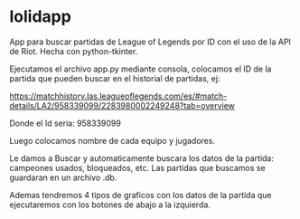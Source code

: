 # lolidapp
App para buscar partidas de League of Legends por ID con el uso de la API de Riot.
Hecha con python-tkinter.

Ejecutamos el archivo app.py mediante consola, colocamos el ID de la partida que pueden buscar en el historial de partidas, ej:

https://matchhistory.las.leagueoflegends.com/es/#match-details/LA2/958339099/2283980002249248?tab=overview

Donde el Id seria: 958339099

Luego colocamos nombre de cada equipo y jugadores.

Le damos a Buscar y automaticamente buscara los datos de la partida: campeones usados, bloqueados, etc.
Las partidas que buscamos se guardaran en un archivo .db.

Ademas tendremos 4 tipos de graficos con los datos de la partida que ejecutaremos con los botones de abajo a la izquierda.
